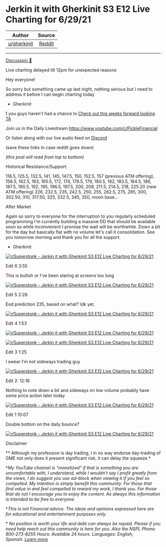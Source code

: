 Jerkin it with Gherkinit S3 E12 Live Charting for 6/29/21
=========================================================

| Author       | Source       | 
| :-------------: |:-------------:|
|  [u/gherkinit](https://www.reddit.com/user/gherkinit/) | [Reddit](https://www.reddit.com/r/Superstonk/comments/oa8klz/jerkin_it_with_gherkinit_s3_e12_live_charting_for/) | 

---

[Discussion 🦍](https://www.reddit.com/r/Superstonk/search?q=flair_name%3A%22Discussion%20%F0%9F%A6%8D%22&restrict_sr=1)

Live charting delayed till 12pm for unexpected reasons

Hey everyone!

So sorry but something came up last night, nothing serious but I need to address it before I can begin charting today

- Gherkinit

f you guys haven't had a chance to [Check out this weeks forward looking TA](https://www.reddit.com/r/Superstonk/comments/o96vcy/jerkin_it_with_gherkinit_forward_looking/)

Join us in the Daily Livestream <https://www.youtube.com/c/PickleFinancial>

Or listen along with our live audio feed on [Discord](https://discord.gg/HbqnUVsSrH)

(save these links in case reddit goes down)

*(this post will read from top to bottom)*

Historical Resistance/Support:

116.5, 125.5, 132.5, 141, 145, 147.5, 150, 152.5, 157 (previous ATM offering), 158.5, 162.5, 163, 165.5, 172, 174, 176.5, 179, 180.5, 182, 183.5, 184.5, 186, 187.5, 190.5, 192, 195, 196.5, 197.5, 200, 209, 211.5, 214.5, 218, 225.20 (new ATM offering) 226, 232.5, 235, 242.5, 250, 255, 262.5, 275, 285, 300, 302.50, 310, 317.50, 325, 332.5, 345, 350, moon base...

After Market

Again so sorry to everyone for the interruption to you regularly scheduled programming I'm currently building a massive DD that should be available soon so while inconvenient I promise the wait will be worthwhile. Down a bit for the day but basically flat with no volume let's call it consolidation. See you tomorrow morning and thank you for all the support.

- Gherkinit

[![r/Superstonk - Jerkin it with Gherkinit S3 E12 Live Charting for 6/29/21](https://preview.redd.it/9s6lmsawg9871.png?width=694&format=png&auto=webp&s=2f30ba56214a50a993aeb9a38169e1f555b2fe51)](https://preview.redd.it/9s6lmsawg9871.png?width=694&format=png&auto=webp&s=2f30ba56214a50a993aeb9a38169e1f555b2fe51)

Edit 6 3:55

This is bullish or I've been staring at screens too long

[![r/Superstonk - Jerkin it with Gherkinit S3 E12 Live Charting for 6/29/21](https://preview.redd.it/l9os9kwif9871.png?width=1632&format=png&auto=webp&s=56f175f92e16bd73b56d0cdf73ac1066b13d4d0f)](https://preview.redd.it/l9os9kwif9871.png?width=1632&format=png&auto=webp&s=56f175f92e16bd73b56d0cdf73ac1066b13d4d0f)

Edit 5 2:28

Eod prediction 235, based on what? Idk yet.

[![r/Superstonk - Jerkin it with Gherkinit S3 E12 Live Charting for 6/29/21](https://preview.redd.it/goz2z42yz8871.png?width=1619&format=png&auto=webp&s=0c2e9eb0022e65011ef3e6f63a441660e0b8338d)](https://preview.redd.it/goz2z42yz8871.png?width=1619&format=png&auto=webp&s=0c2e9eb0022e65011ef3e6f63a441660e0b8338d)

Edit 4 1:53

[![r/Superstonk - Jerkin it with Gherkinit S3 E12 Live Charting for 6/29/21](https://preview.redd.it/jhy8ikust8871.png?width=682&format=png&auto=webp&s=a18d71a8647a3dc92f5c651c57b4a63d92fbc524)](https://preview.redd.it/jhy8ikust8871.png?width=682&format=png&auto=webp&s=a18d71a8647a3dc92f5c651c57b4a63d92fbc524)

[![r/Superstonk - Jerkin it with Gherkinit S3 E12 Live Charting for 6/29/21](https://preview.redd.it/ulcbsajvt8871.png?width=2052&format=png&auto=webp&s=5c2d525587fa754ea9d0515266425ce5065ddd42)](https://preview.redd.it/ulcbsajvt8871.png?width=2052&format=png&auto=webp&s=5c2d525587fa754ea9d0515266425ce5065ddd42)

Edit 3 1:25

I swear I'm not sideways trading guy

[![r/Superstonk - Jerkin it with Gherkinit S3 E12 Live Charting for 6/29/21](https://preview.redd.it/kcbvm3wro8871.png?width=1616&format=png&auto=webp&s=11502e8b4477f632d27db5237b49f692a6323c87)](https://preview.redd.it/kcbvm3wro8871.png?width=1616&format=png&auto=webp&s=11502e8b4477f632d27db5237b49f692a6323c87)

Edit 2: 12:16

Nothing to note down a bit and sideways on low volume probably have some price action later today

[![r/Superstonk - Jerkin it with Gherkinit S3 E12 Live Charting for 6/29/21](https://preview.redd.it/ohw530zhc8871.png?width=1625&format=png&auto=webp&s=f5ff2463cf0cdf93997dfba77bded8128f676459)](https://preview.redd.it/ohw530zhc8871.png?width=1625&format=png&auto=webp&s=f5ff2463cf0cdf93997dfba77bded8128f676459)

Edit 1 10:07

Double bottom on the daily bounce?

[![r/Superstonk - Jerkin it with Gherkinit S3 E12 Live Charting for 6/29/21](https://preview.redd.it/n2wu450gp7871.png?width=1606&format=png&auto=webp&s=673b1e6a00827ba3a2210e654988063f9bd69574)](https://preview.redd.it/n2wu450gp7871.png?width=1606&format=png&auto=webp&s=673b1e6a00827ba3a2210e654988063f9bd69574)

Disclaimer

** Although my profession is day trading, I in no way endorse day-trading of GME not only does it present significant risk, it can delay the squeeze.*

**My YouTube channel is "monetized" if that is something you are uncomfortable with, I understand, while I wouldn't say I profit greatly from the views, I do suggest you use ad-block when viewing it if you feel so compelled.* *My intention is simply benefit this community. For those that find value in and feel compelled to reward my work, I thank you. For those that do not I encourage you to enjoy the content. As always this information is intended to be free to everyone.*

**This is not Financial advice. The ideas and opinions expressed here are for educational and entertainment purposes only.*

* *No position is worth your life and debt can always be repaid. Please if you need help reach out this community is here for you. Also the NSPL Phone: 800-273-8255 Hours: Available 24 hours. Languages: English, Spanish.* [*Learn more*](https://suicidepreventionlifeline.org/)
